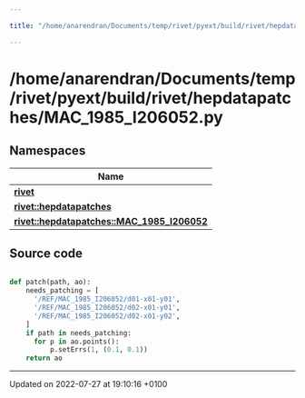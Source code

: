 ```yaml
---

title: "/home/anarendran/Documents/temp/rivet/pyext/build/rivet/hepdatapatches/MAC_1985_I206052.py"

---
```


# /home/anarendran/Documents/temp/rivet/pyext/build/rivet/hepdatapatches/MAC_1985_I206052.py



## Namespaces

| Name           |
| -------------- |
| **[rivet](http://example.org/namespaces/namespacerivet/)**  |
| **[rivet::hepdatapatches](http://example.org/namespaces/namespacerivet_1_1hepdatapatches/)**  |
| **[rivet::hepdatapatches::MAC_1985_I206052](http://example.org/namespaces/namespacerivet_1_1hepdatapatches_1_1mac__1985__i206052/)**  |




## Source code

```python

def patch(path, ao):
    needs_patching = [ 
      '/REF/MAC_1985_I206052/d01-x01-y01',
      '/REF/MAC_1985_I206052/d02-x01-y01',
      '/REF/MAC_1985_I206052/d02-x01-y02',
    ]
    if path in needs_patching:
      for p in ao.points():
          p.setErrs(1, (0.1, 0.1))
    return ao
```


-------------------------------

Updated on 2022-07-27 at 19:10:16 +0100

